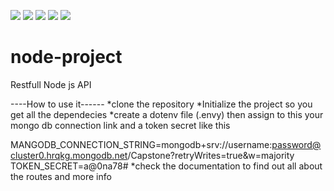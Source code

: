 ![](https://img.shields.io/badge/Coverage-88%25-83A603.svg?prefix=$coverage$)
![](https://img.shields.io/badge/Coverage-90%25-83A603.svg?prefix=$statements$)
![](https://img.shields.io/badge/Coverage-86%25-83A603.svg?prefix=$branches$)
![](https://img.shields.io/badge/Coverage-82%25-83A603.svg?prefix=$functions$)
![](https://img.shields.io/badge/Coverage-93%25-83A603.svg?prefix=$lines$)

# node-project
Restfull Node js API

----How to use it------
*clone the repository
*Initialize the project so you get all the dependecies
*create a dotenv file (.envy) then assign to this your mongo db connection link and a token secret like this

MANGODB_CONNECTION_STRING=mongodb+srv://username:password@cluster0.hrqkg.mongodb.net/Capstone?retryWrites=true&w=majority
TOKEN_SECRET=a@0na78#
*check the documentation to find out all about the routes and more info
